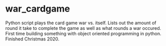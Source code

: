 # war_cardgame
Python script plays the card game war vs. itself.
Lists out the amount of round it take to complete the game as well as what rounds a war occured. 
First time building something with object oriented programming in python. Finished Christmas 2020.
